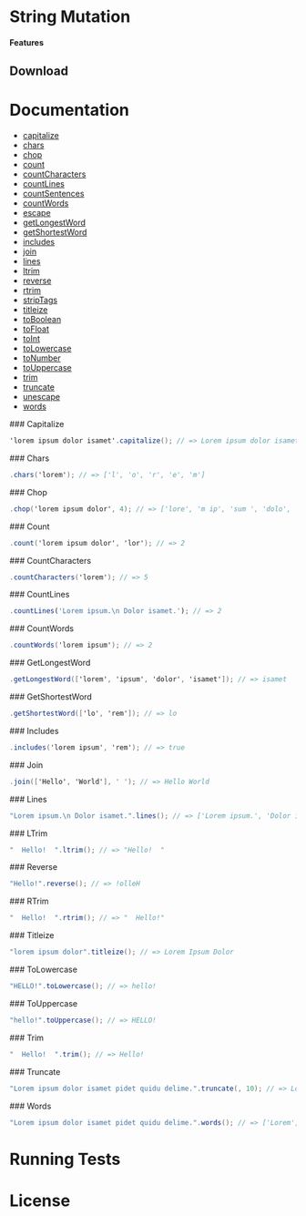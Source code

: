 # String Mutation
#### Features
## Download
# Documentation

* [capitalize](#capitalize)
* [chars](#chars)
* [chop](#chop)
* [count](#count)
* [countCharacters](#countCharacters)
* [countLines](#countLines)
* [countSentences](#countSentences)
* [countWords](#countWords)
* [escape](#escape)
* [getLongestWord](#getLongestWord)
* [getShortestWord](#getShortestWord)
* [includes](#includes)
* [join](#join)
* [lines](#lines)
* [ltrim](#ltrim)
* [reverse](#reverse)
* [rtrim](#rtrim)
* [stripTags](#stripTags)
* [titleize](#titleize)
* [toBoolean](#toBoolean)
* [toFloat](#toFloat)
* [toInt](#toInt)
* [toLowercase](#toLowercase)
* [toNumber](#toNumber)
* [toUppercase](#toUppercase)
* [trim](#trim)
* [truncate](#truncate)
* [unescape](#unescape)
* [words](#words)

<a name="capitalize">
### Capitalize

```csharp
'lorem ipsum dolor isamet'.capitalize(); // => Lorem ipsum dolor isamet
```

<a name="chars">
### Chars

```csharp
.chars('lorem'); // => ['l', 'o', 'r', 'e', 'm']
```

<a name="chop">
### Chop

```csharp
.chop('lorem ipsum dolor', 4); // => ['lore', 'm ip', 'sum ', 'dolo', 'r']
```

<a name="count">
### Count

```csharp
.count('lorem ipsum dolor', 'lor'); // => 2
```

<a name="countCharacters">
### CountCharacters

```csharp
.countCharacters('lorem'); // => 5
```

<a name="countLines">
### CountLines

```javascript
.countLines('Lorem ipsum.\n Dolor isamet.'); // => 2
```

<a name="countWords">
### CountWords

```csharp
.countWords('lorem ipsum'); // => 2
```

<a name="getLongestWord">
### GetLongestWord

```csharp
.getLongestWord(['lorem', 'ipsum', 'dolor', 'isamet']); // => isamet
```

<a name="getShortestWord">
### GetShortestWord

```csharp
.getShortestWord(['lo', 'rem']); // => lo
```

<a name="includes">
### Includes

```csharp
.includes('lorem ipsum', 'rem'); // => true
```

<a name="join">
### Join

```csharp
.join(['Hello', 'World'], ' '); // => Hello World
```

<a name="lines">
### Lines

```csharp
"Lorem ipsum.\n Dolor isamet.".lines(); // => ['Lorem ipsum.', 'Dolor isamet.']
```

<a name="ltrim">
### LTrim

```csharp
"  Hello!  ".ltrim(); // => "Hello!  "
```

<a name="reverse">
### Reverse

```csharp
"Hello!".reverse(); // => !olleH
```

<a name="rtrim">
### RTrim

```csharp
"  Hello!  ".rtrim(); // => "  Hello!"
```

<a name="titleize">
### Titleize

```csharp
"lorem ipsum dolor".titleize(); // => Lorem Ipsum Dolor
```

<a name="toLowercase">
### ToLowercase

```csharp
"HELLO!".toLowercase(); // => hello!
```

<a name="toUppercase">
### ToUppercase

```csharp
"hello!".toUppercase(); // => HELLO!
```

<a name="trim">
### Trim

```csharp
"  Hello!  ".trim(); // => Hello!
```

<a name="truncate">
### Truncate

```csharp
"Lorem ipsum dolor isamet pidet quidu delime.".truncate(, 10); // => Lorem ipsu...
```

<a name="words">
### Words

```csharp
"Lorem ipsum dolor isamet pidet quidu delime.".words(); // => ['Lorem', 'ipsum', 'dolor', 'isamet', 'pidet', 'quidu', 'delime.']
```
# Running Tests
# License